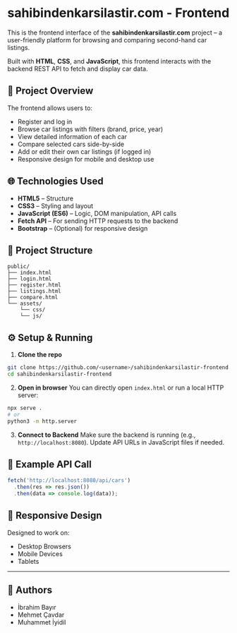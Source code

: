 # sahibindenkarsilastir.com - Frontend

This is the frontend interface of the **sahibindenkarsilastir.com** project – a user-friendly platform for browsing and comparing second-hand car listings.

Built with **HTML**, **CSS**, and **JavaScript**, this frontend interacts with the backend REST API to fetch and display car data.

## 🚗 Project Overview

The frontend allows users to:
- Register and log in
- Browse car listings with filters (brand, price, year)
- View detailed information of each car
- Compare selected cars side-by-side
- Add or edit their own car listings (if logged in)
- Responsive design for mobile and desktop use

## 🌐 Technologies Used

- **HTML5** – Structure
- **CSS3** – Styling and layout
- **JavaScript (ES6)** – Logic, DOM manipulation, API calls
- **Fetch API** – For sending HTTP requests to the backend
- **Bootstrap** – (Optional) for responsive design

## 📂 Project Structure

```
public/
├── index.html
├── login.html
├── register.html
├── listings.html
├── compare.html
└── assets/
    └── css/
    └── js/
```

## ⚙️ Setup & Running

1. **Clone the repo**
```bash
git clone https://github.com/<username>/sahibindenkarsilastir-frontend.git
cd sahibindenkarsilastir-frontend
```

2. **Open in browser**
You can directly open `index.html` or run a local HTTP server:
```bash
npx serve .
# or
python3 -m http.server
```

3. **Connect to Backend**
Make sure the backend is running (e.g., `http://localhost:8080`). Update API URLs in JavaScript files if needed.

## 🔗 Example API Call

```javascript
fetch('http://localhost:8080/api/cars')
  .then(res => res.json())
  .then(data => console.log(data));
```

## 📱 Responsive Design

Designed to work on:
- Desktop Browsers
- Mobile Devices
- Tablets

---

## 👥 Authors

- İbrahim Bayır  
- Mehmet Çavdar  
- Muhammet İyidil
